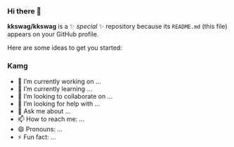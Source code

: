 ### Hi there 👋


**kkswag/kkswag** is a ✨ _special_ ✨ repository because its `README.md` (this file) appears on your GitHub profile.

Here are some ideas to get you started:

### Kamg

- 🔭 I’m currently working on ...
- 🌱 I’m currently learning ...
- 👯 I’m looking to collaborate on ...
- 🤔 I’m looking for help with ...
- 💬 Ask me about ...
- 📫 How to reach me: ...
- 😄 Pronouns: ...
- ⚡ Fun fact: ...

